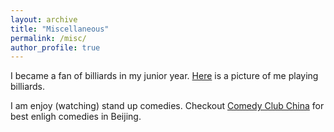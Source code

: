 ```yaml
---
layout: archive
title: "Miscellaneous"
permalink: /misc/
author_profile: true
---
```


I became a fan of billiards in my junior year. [Here]() is a picture of me playing billiards. 

I am enjoy (watching) stand up comedies. Checkout [Comedy Club China](https://www.facebook.com/comedyclubchina/) for best enligh comedies in Beijing. 